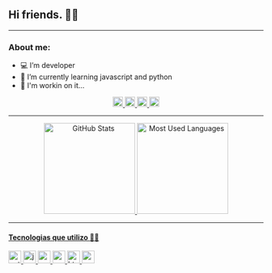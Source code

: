 ## Hi friends. 👋🏽

---

### About me:

- 💻 I’m developer
- 🌱 I’m currently learning javascript and python
- 🚧 I'm workin on it...

<div align="center">
  <a href="mailto:aliciabmendes@gmail.com" target="_blank">
  <img height="20em" src="https://img.shields.io/badge/Gmail-D14836?style=for-the-badge&logo=gmail&logoColor=white">

  <a href="https://www.instagram.com/aliciamesmo/" target="_blank">
  <img height="20em" src="https://img.shields.io/badge/Instagram-E4405F?style=for-the-badge&logo=instagram&logoColor=white">

  <a href="https://t.me/aliciamesmo" target="_blank">
  <img height="20em" src="https://img.shields.io/badge/Telegram-2CA5E0?style=for-the-badge&logo=telegram&logoColor=white">

  <a href="https://www.linkedin.com/in/aliciagbmendes/" target="_blank">
  <img height="20em" src="https://img.shields.io/badge/LinkedIn-0077B5?style=for-the-badge&logo=linkedin&logoColor=white">
</div>

---

<div align="center">
  <a href="https://github.com/aliciamendes" target="_blank">

  <img height="180em" alt="GitHub Stats" src="https://github-readme-stats.vercel.app/api?username=aliciamendes&theme=github_dark&show_icons=true&amp;include_all_commits=true&amp;count_private=true"/>

  <img height="180em" alt="Most Used Languages" src="https://github-readme-stats.vercel.app/api/top-langs/?username=aliciamendes&layout=compact&langs_count=8&theme=github_dark"/>

</div>

---

#### Tecnologias que utilizo 👨‍💻

<div>
 <img height="25em" alt="python" src="https://img.shields.io/badge/Python-14354C?style=for-the-badge&logo=python&logoColor=white"/>
 <img height="25em" alt="javascript" src="https://img.shields.io/badge/JavaScript-323330?style=for-the-badge&logo=javascript&logoColor=F7DF1E"/>
 <img height="25em" alt="reactnative" src="https://img.shields.io/badge/MySQL-1471b0?style=for-the-badge&logo=mysql&logoColor=white"/>
 <img height="25em" alt="reactnative" src="https://img.shields.io/badge/React_Native-20232A?style=for-the-badge&logo=react&logoColor=61DAFB"/>
 <img height="25em" alt="html5" src="https://img.shields.io/badge/HTML5-E34F26?style=for-the-badge&logo=html5&logoColor=white"/>
 <img height="25em" alt="css3" src="https://img.shields.io/badge/CSS3-1572B6?style=for-the-badge&logo=css3&logoColor=white"/>
</div>
